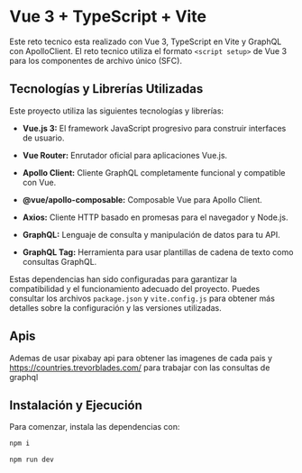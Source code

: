 # Vue 3 + TypeScript + Vite

Este reto tecnico esta realizado con Vue 3, TypeScript en Vite y GraphQL con ApolloClient. El reto tecnico utiliza el  formato `<script setup>` de Vue 3 para los componentes de archivo único (SFC).

## Tecnologías y Librerías Utilizadas

Este proyecto utiliza las siguientes tecnologías y librerías:

- **Vue.js 3:** El framework JavaScript progresivo para construir interfaces de usuario.

- **Vue Router:** Enrutador oficial para aplicaciones Vue.js.

- **Apollo Client:** Cliente GraphQL completamente funcional y compatible con Vue.

- **@vue/apollo-composable:** Composable Vue para Apollo Client.

- **Axios:** Cliente HTTP basado en promesas para el navegador y Node.js.

- **GraphQL:** Lenguaje de consulta y manipulación de datos para tu API.

- **GraphQL Tag:** Herramienta para usar plantillas de cadena de texto como consultas GraphQL.

Estas dependencias han sido configuradas para garantizar la compatibilidad y el funcionamiento adecuado del proyecto. Puedes consultar los archivos `package.json` y `vite.config.js` para obtener más detalles sobre la configuración y las versiones utilizadas.

## Apis

Ademas de usar pixabay api para obtener las imagenes de cada pais
y https://countries.trevorblades.com/  para trabajar con las consultas de graphql

## Instalación y Ejecución

Para comenzar, instala las dependencias con:

```bash
npm i

npm run dev
```
